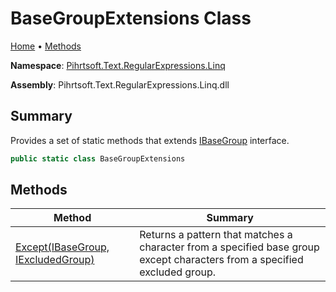# BaseGroupExtensions Class

[Home](../../../../../README.md) &#x2022; [Methods](#methods)

**Namespace**: [Pihrtsoft.Text.RegularExpressions.Linq](../README.md)

**Assembly**: Pihrtsoft\.Text\.RegularExpressions\.Linq\.dll

## Summary

Provides a set of static methods that extends [IBaseGroup](../IBaseGroup/README.md) interface\.

```csharp
public static class BaseGroupExtensions
```

## Methods

| Method | Summary |
| ------ | ------- |
| [Except(IBaseGroup, IExcludedGroup)](Except/README.md) | Returns a pattern that matches a character from a specified base group except characters from a specified excluded group\. |

